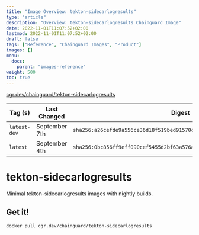 ```yaml
---
title: "Image Overview: tekton-sidecarlogresults"
type: "article"
description: "Overview: tekton-sidecarlogresults Chainguard Image"
date: 2022-11-01T11:07:52+02:00
lastmod: 2022-11-01T11:07:52+02:00
draft: false
tags: ["Reference", "Chainguard Images", "Product"]
images: []
menu:
  docs:
    parent: "images-reference"
weight: 500
toc: true
---
```


[cgr.dev/chainguard/tekton-sidecarlogresults](https://github.com/chainguard-images/images/tree/main/images/tekton-sidecarlogresults)

| Tag (s)       | Last Changed  | Digest                                                                    |
|---------------|---------------|---------------------------------------------------------------------------|
|  `latest-dev` | September 7th | `sha256:a26cefde9a556ce36d18f519bed91570c7f65ea5e5a8191e4c3eda02dd8f2230` |
|  `latest`     | September 4th | `sha256:0bc856ff9eff090cef5455d2bf63a576a668af472c683f93211ac604677fee5d` |

# tekton-sidecarlogresults

Minimal tekton-sidecarlogresults images with nightly builds.

## Get it!

```shell
docker pull cgr.dev/chainguard/tekton-sidecarlogresults
```
